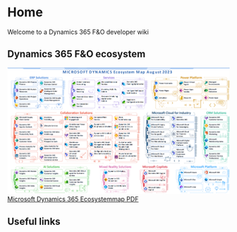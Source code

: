 # Home
Welcome to a Dynamics 365 F&O developer wiki

## Dynamics 365 F&O ecosystem
![Microsoft Dynamics 365 Ecosystemmap](microsoft_dynamics_365_ecosystem.png)
[Microsoft Dynamics 365 Ecosystemmap PDF](Microsoft_Dynamics_365_Clickable_Ecosystem_Map.pdf)

## Useful links